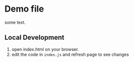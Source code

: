 # Demo file

some text.

## Local Development

1. open index.html on your browser.
2. edit the code in `index.js` and refresh page to see changes